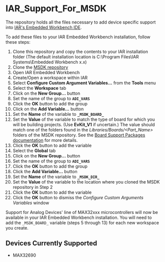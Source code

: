 # IAR_Support_For_MSDK
The repository holds all the files necessary to add device specific support into [IAR's Embedded Workbench IDE](https://www.iar.com/products/architectures/arm/).

To add these files to your IAR Embedded Workbench installation, follow these steps:

1. Clone this repository and copy the contents to your IAR installation folder  (The default installation location is C:\Program Files\IAR Systems\Embedded Workbench x.x)
2. Clone the [MSDK repository](https://github.com/Analog-Devices-MSDK/msdk)
3. Open IAR Embedded Workbench
4. Create/Open a workspace within IAR
5. Select **Configure Custom Argument Variables...** from the **Tools** menu
6. Select the **Workspace** tab
7. Click on the **New Group...** button
8. Set the name of the group to **`ADI_VARS`**
9. Click the **OK** button to add the group
10. Click on the **Add Variable...** button
11. Set the **Name** of the variable to **`_MSDK_BOARD_`**
12. Set the **Value** of the variable to match the type of board for which you will be building projects. (Use **EvKit_V1** if uncertain.) The value should match one of the folders found in the _Libraries/Boards/<Part_Name>_ folders of the MSDK repository.  See the [Board Support Packages documentation](https://analog-devices-msdk.github.io/msdk/USERGUIDE/#board-support-packages) for more details.
13. Click the **OK** button to add the variable
14. Select the **Global** tab
15. Click on the **New Group...** button
16. Set the name of the group to **`ADI_VARS`**
17. Click the **OK** button to add the group
18. Click the **Add Variable...** button
19. Set the **Name** of the variable to **`_MSDK_DIR_`**
20. Set the **Value** of the variable to the location where you cloned the MSDK repository in Step 2
21. Click the **OK** button to add the variable
22. Click the **OK** button to dismiss the *Configure Custom Arguments Variables* window

Support for Analog Devices' line of MAX32xxx microcontrollers will now be available in your IAR Embedded Workbench installation.  You will need to add the `_MSDK_BOARD_` variable (steps 5 through 13) for each new workspace you create.  

## Devices Currently Supported
* MAX32690
